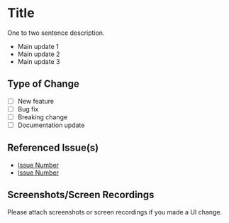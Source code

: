 # Title

One to two sentence description.

- Main update 1
- Main update 2
- Main update 3

## Type of Change

- [ ] New feature
- [ ] Bug fix
- [ ] Breaking change
- [ ] Documentation update

## Referenced Issue(s)

- [Issue Number](Link)
- [Issue Number](Link)

## Screenshots/Screen Recordings

Please attach screenshots or screen recordings if you made a UI change.
